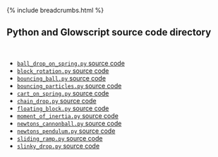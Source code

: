 {% include breadcrumbs.html %}

## Python and Glowscript source code directory
<div class="header_line"><br/></div>

- [`ball_drop_on_spring.py` source code](ball_drop_on_spring.py)
- [`block_rotation.py` source code](block_rotation.py)
- [`bouncing_ball.py` source code](bouncing_ball.py)
- [`bouncing_particles.py` source code](bouncing_particles.py)
- [`cart_on_spring.py` source code](cart_on_spring.py)
- [`chain_drop.py` source code](chain_drop.py)
- [`floating_block.py` source code](floating_block.py)
- [`moment_of_inertia.py` source code](moment_of_inertia.py)
- [`newtons_cannonball.py` source code](newtons_cannonball.py)
- [`newtons_pendulum.py` source code](newtons_pendulum.py)
- [`sliding_ramp.py` source code](sliding_ramp.py)
- [`slinky_drop.py` source code](slinky_drop.py)


